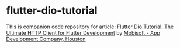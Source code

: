 # flutter-dio-tutorial

This is companion code repository for article: <a href="https://mobisoftinfotech.com/resources/blog/flutter-development/flutter-dio-tutorial-http-clients">Flutter Dio Tutorial: The Ultimate HTTP Client for Flutter Development</a> by <a href="https://mobisoftinfotech.com/">Mobisoft - App Development Company, Houston</a>


